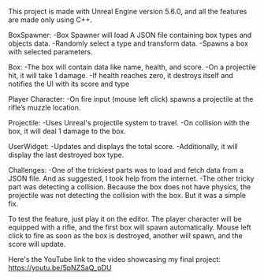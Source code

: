 This project is made with Unreal Engine version 5.6.0, and all the features are made only using C++.

BoxSpawner: 
  -Box Spawner will load A JSON file containing box types and objects data. 
  -Randomly select a type and transform data.
  -Spawns a box with selected parameters. 

Box: 
  -The box will contain data like name, health, and score.
  -On a projectile hit, it will take 1 damage. 
  -If health reaches zero, it destroys itself and notifies the UI with its score and type 

Player Character: 
  -On fire input (mouse left click) spawns a projectile at the rifle’s muzzle location. 

Projectile: 
  -Uses Unreal's projectile system to travel.
  -On collision with the box, it will deal 1 damage to the box.

UserWidget: 
 -Updates and displays the total score.
 -Additionally, it will display the last destroyed box type.

Challenges:
 -One of the trickiest parts was to load and fetch data from a JSON file. And as suggested, I took help from the internet.
 -The other tricky part was detecting a collision. Because the  box does not have physics, the projectile was not detecting the collision with the box. But it was a simple fix.

To test the feature, just play it on the editor. The player character will be equipped with a rifle, and the first box will spawn automatically. Mouse left click to fire as soon as the box is destroyed, another will spawn, and the score will update.

Here's the YouTube link to the video showcasing my final project: https://youtu.be/5pNZSaQ_pDU
